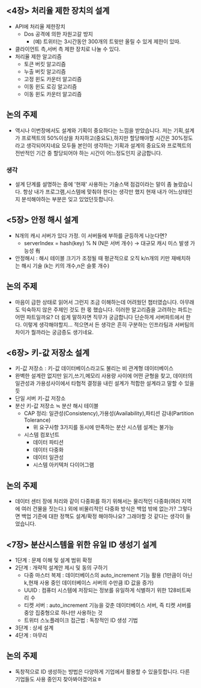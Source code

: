 ## <4장> 처리율 제한 장치의 설계
- API에 처리율 제한장치
    - Dos 공격에 의한 자원고갈 방지
        - (예) 트위터는 3시간동안 300개의 트윗만 올릴 수 있게 제한이 있따.
- 클라이언트 측,서버 측 제한 장치로 나눌 수 있다.
- 처리율 제한 알고리즘
    - 토큰 버킷 알고리즘
    - 누출 버킷 알고리즘
    - 고정 윈도 카운터 알고리즘
    - 이동 윈도 로깅 알고리즘
    - 이동 윈도 카운터 알고리즘

## 논의 주제
- 역시나 이번장에서도 설계와 기획이 중요하다는 느낌을 받았습니다.
    저는 기획,설계가 프로젝트의 50%이상을 차지하고(중요도),하지만 할당해야할 시간은 30%정도라고 생각되어지네요
    모두들 본인이 생각하는 기획과 설계의 중요도와 프로젝트의 전반적인 기간 중 할당되어야 하는 시간이 어느정도인지 궁금합니다.

### 생각
- 설계 단계를 설명하는 중에 '현재' 사용하는 기술스택 점검이라는 말이 좀 놀랐습니다. 항상 내가 프로그램,시스템에 맞춰야 한다는 생각만 했지 현재 내가 어느상태인지 분석해야하는 부분은 잊고 있었던듯합니다.

## <5장> 안정 해시 설계
- N개의 캐시 서버가 있다 가정. 이 서버들에 부하를 균등하게 나눈다면?
    - serverIndex = hash(key) % N (N은 서버 개수)
    -> 대규모 캐시 미스 발생 가능성 有
- 안정해시 : 해시 테이블 크기가 조정될 때 평균적으로 오직 k/n개의 키만 재배치하는 해시 기술 (k는 키의 개수,n은 슬롯 개수)

## 논의 주제
- 마음이 급한 상태로 읽어서 그런지 조금 이해하는데 어려웠던 챕터였습니다. 아무래도 익숙하지 않은 주제인 것도 한 몫 했습니다. 이러한 알고리즘을 고려하는 파트는 어떤 파트일까요? 더 쉽게 말하자면 직무가 궁금합니다
단순하게 서버파트에서 한다. 이렇게 생각해야할지...
적으면서 든 생각은 흔히 구분하는 인프라팀과 서버팀의 차이가 뭘까라는 궁금증도 생기네요.

## <6장> 키-값 저장소 설계
- 키-값 저장소 : 키-값 데이터베이스라고도 불리는 비 관계형 데이터베이스
- 완벽한 설계란 없지만 읽기,쓰기,메모리 사용량 사이에 어떤 균형을 찾고, 데이터의 일관성과 가용성사이에서 타협적 결정을 내린 설계가 적합한 설계라고 말할 수 있을 듯
- 단일 서버 키-값 저장소
- 분산 키-값 저장소 ≒ 분산 해시 테이블
    - CAP 정리: 일관성(Consistency),가용성(Availability),파티션 감내(Partition Tolerance)
        - 위 요구사항 3가지를 동시에 만족하는 분산 시스템 설계는 불가능
    - 시스템 컴포넌트
        - 데이터 파티션
        - 데이터 다중화
        - 데이터 일관성
        - 시스템 아키텍처 다이어그램

## 논의 주제
- 데이터 센터 장애 처리와 같이 다중화를 하기 위해서는 물리적인 다중화(여러 지역에 여러 건물을 짓는다.) 외에 비물리적인 다중화 방식은 백업 밖에 없는가?
그렇다면 백업 기준에 대한 정책도 설계/확정 해야하나요? 그래야할 것 같다는 생각이 들었습니다. 

## <7장> 분산시스템을 위한 유일 ID 생성기 설계
- 1단계 : 문제 이해 및 설계 범위 확정
- 2단계 : 개략적 설계안 제시 및 동의 구하기
    - 다중 마스터 복제 : 데이터베이스의 auto_increment 기능 활용 (1만큼이 아닌 k,현재 사용 중인 데이터베이스 서버의 수만큼 ID 값을 증가)
    - UUID : 컴퓨터 시스템에 저장되는 정보를 유일하게 식별하기 위한 128비트짜리 수
    - 티켓 서버 : auto_increment 기능을 갖춘 데이터베이스 서버, 즉 티켓 서버를 중앙 집중형으로 하나만 사용하는 것
    - 트위터 스노플레이크 접근법 : 독창적인 ID 생성 기법
- 3단계 : 상세 설계 
- 4단계 : 마무리

## 논의 주제
- 독창적으로 ID 생성하는 방법은 다양하게 기업에서 활용할 수 있을듯합니다. 다른 기업들도 사용 중인지 찾아봐야겠어요ㅎ

